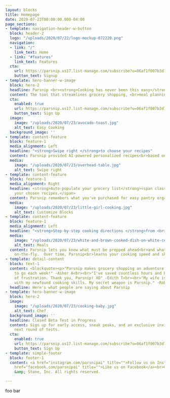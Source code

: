 ```yaml
---
layout: blocks
title: Homepage
date: 2020-07-23T00:00:00.000-04:00
page_sections:
- template: navigation-header-w-button
  block: header-2
  logo: "/uploads/2020/07/22/logo-mockup-072220.png"
  navigation:
  - link: "/"
    link_text: Home
  - link: "#features"
    link_text: Features
  cta:
    url: https://parsnip.us17.list-manage.com/subscribe?u=06af1f007b3d71a0cfad78326&id=8ce2690158
    button_text: Signup
- template: hero-banner-w-image
  block: hero-2
  headline: Parsnip <br><strong>Cooking has never been this easy</strong>
  content: The tool that streamlines grocery shopping, <br>meal planning, and cooking.
  cta:
    enabled: true
    url: https://parsnip.us17.list-manage.com/subscribe?u=06af1f007b3d71a0cfad78326&id=8ce2690158
    button_text: Sign Up
  image:
    image: "/uploads/2020/07/23/avocado-toast.jpg"
    alt_text: Easy Cooking
  background_image: ''
- template: content-feature
  block: feature-1
  media_alignment: Left
  headline: "<strong>Swipe right </strong>to choose your recipes"
  content: Parsnip provided AI-powered personalized recipes<br>based on your palate.
  media:
    image: "/uploads/2020/07/23/overhead-table.jpg"
    alt_text: Swipe right
- template: content-feature
  block: feature-1
  media_alignment: Right
  headline: <strong>Auto-populate your grocery list</strong><span class="light"> from
    your chosen recipes.</span>
  content: Parsnip remembers what you've purchased for easy pantry organization.
  media:
    image: "/uploads/2020/07/23/little-girl-cooking.jpg"
    alt_text: Customize Blocks
- template: content-feature
  block: feature-1
  media_alignment: Left
  headline: "<strong>Step-by-step cooking directions </strong>from <br>multiple recipes"
  media:
    image: "/uploads/2020/07/23/white-and-brown-cooked-dish-on-white-ceramic-bowls-958545.jpg"
    alt_text: Meals
  content: Parsnip lets you know what must be prepped ahead<br>and what can be done
    on-the-fly.  Over time, Parsnip<br>learns your cooking speed and skill level.
- template: detail-content
  block: text-1
  content: <blockquote><p>"Parsnip makes grocery shopping an adventure. I can't wait
    to go each week!" -Asher A<br><br>"I've saved countless hours and bypassed loads
    of frustration. Thank you, Parsnip! XO" -Edith T<br><br>"My wife is impressed
    with my newfound cooking skills. My secret weapon is Parsnip." -Robert K<br></p></blockquote>
  headline: Here's what people are saying about Parsnip
- template: hero-banner-w-image
  block: hero-2
  image:
    image: "/uploads/2020/07/23/cooking-baby.jpg"
    alt_text: Chef
  background_image: ''
  headline: Closed Beta Test in Progress
  content: Sign up for early access, sneak peaks, and an exclusive invitation to our
    next round of tests.
  cta:
    enabled: true
    url: https://parsnip.us17.list-manage.com/subscribe?u=06af1f007b3d71a0cfad78326&id=8ce2690158
    button_text: Sign Up
- template: simple-footer
  block: footer-1
  content: <a href="instagram.com/parsnipai" title="">Follow us on Instagram</a><br><a
    href="facebook.com/parsnipai" title="">Like us on Facebook</a><br>© 2020 Seed
    &amp; Stone, Inc. All rights reserved.

---
```

foo bar